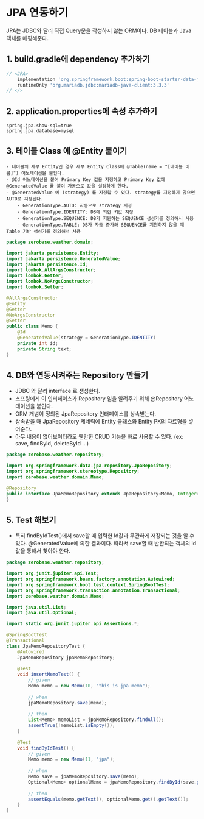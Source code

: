 # JPA 연동하기
JPA는 JDBC와 달리 직접 Query문을 작성하지 않는 ORM이다. DB 테이블과 Java 객체를 매핑해준다.

## 1. build.gradle에 dependency 추가하기
```gradle
// <JPA>
    implementation 'org.springframework.boot:spring-boot-starter-data-jpa'
    runtimeOnly 'org.mariadb.jdbc:mariadb-java-client:3.3.3'
// </>
```

## 2. application.properties에 속성 추가하기
```properties
spring.jpa.show-sql=true
spring.jpa.database=mysql
```

## 3. 테이블 Class 에 @Entity 붙이기
    - 테이블의 세부 Entity인 경우 세부 Entity Class에 @Table(name = "[테이블 이름]") 어노테이션을 붙인다.
    - @Id 어노테이션을 붙여 Primary Key 값을 지정하고 Primary Key 값에 @GeneratedValue 를 붙여 자동으로 값을 설정하게 한다.
    - @GeneratedValue 에 (strategy) 를 지정할 수 있다. strategy를 지정하지 않으면 AUTO로 지정된다.
        - GenerationType.AUTO: 자동으로 strategy 지정
        - GenerationType.IDENTITY: DB에 의한 키값 지정
        - GenerationType.SEQUENCE: DB가 지원하는 SEQUENCE 생성기를 정의해서 사용
        - GenerationType.TABLE: DB가 자동 증가와 SEQUENCE를 지원하지 않을 때 Table 기반 생성기를 정의해서 사용
```java
package zerobase.weather.domain;

import jakarta.persistence.Entity;
import jakarta.persistence.GeneratedValue;
import jakarta.persistence.Id;
import lombok.AllArgsConstructor;
import lombok.Getter;
import lombok.NoArgsConstructor;
import lombok.Setter;

@AllArgsConstructor
@Entity
@Getter
@NoArgsConstructor
@Setter
public class Memo {
    @Id
    @GeneratedValue(strategy = GenerationType.IDENTITY)
    private int id;
    private String text;
}
```

## 4. DB와 연동시켜주는 Repository 만들기
- JDBC 와 달리 interface 로 생성한다.
- 스프링에게 이 인터페이스가 Repository 임을 알려주기 위해 @Repository 어노테이션을 붙인다.
- ORM 개념이 정의된 JpaRepository 인터페이스를 상속받는다.
- 상속받을 때 JpaRepository 제네릭에 Entity 클래스와 Entity PK의 자료형을 넣어준다.
- 아무 내용이 없어보이더라도 웬만한 CRUD 기능을 바로 사용할 수 있다. (ex: save, findById, deleteById ...)
```java
package zerobase.weather.repository;

import org.springframework.data.jpa.repository.JpaRepository;
import org.springframework.stereotype.Repository;
import zerobase.weather.domain.Memo;

@Repository
public interface JpaMemoRepository extends JpaRepository<Memo, Integer> {
}
```

## 5. Test 해보기
- 특히 findByIdTest()에서 save할 때 입력한 Id값과 무관하게 저장되는 것을 알 수 있다. @GeneratedValue에 의한 결과이다. 따라서 save할 때 반환되는 객체의 id값을 통해서 찾아야 한다.
```java
package zerobase.weather.repository;

import org.junit.jupiter.api.Test;
import org.springframework.beans.factory.annotation.Autowired;
import org.springframework.boot.test.context.SpringBootTest;
import org.springframework.transaction.annotation.Transactional;
import zerobase.weather.domain.Memo;

import java.util.List;
import java.util.Optional;

import static org.junit.jupiter.api.Assertions.*;

@SpringBootTest
@Transactional
class JpaMemoRepositoryTest {
    @Autowired
    JpaMemoRepository jpaMemoRepository;
    
    @Test
    void insertMemoTest() {
        // given
        Memo memo = new Memo(10, "this is jpa memo");
        
        // when
        jpaMemoRepository.save(memo);
        
        // then
        List<Memo> memoList = jpaMemoRepository.findAll();
        assertTrue(!memoList.isEmpty());
    }
    
    @Test
    void findByIdTest() {
        // given
        Memo memo = new Memo(11, "jpa");
        
        // when
        Memo save = jpaMemoRepository.save(memo);
        Optional<Memo> optionalMemo = jpaMemoRepository.findById(save.getId());
        
        // then
        assertEquals(memo.getText(), optionalMemo.get().getText());
    }
}
```